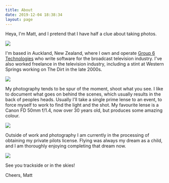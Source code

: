```yaml
---
title: About
date: 2019-12-04 18:38:34
layout: page
---
```


Heya, I'm Matt, and I pretend that I have half a clue about taking photos.

![](/images/about/me.jpg)

I'm based in Auckland, New Zealand, where I own and operate [Group 6 Technologies](https://group6.co.nz) who write software for the broadcast television industry. I've also worked freelance in the television industry, including a stint at Western Springs working on The Dirt in the late 2000s.

![](/images/about/highlands.jpg)

My photography tends to be spur of the moment, shoot what you see. I like to document what goes on behind the scenes, which usually results in the back of peoples heads. Usually I'll take a single prime lense to an event, to force myself to work to find the light and the shot. My favourite lense is a Canon FD 50mm f/1.4, now over 30 years old, but produces some amazing colour.

![](/images/about/queenstown.jpg)

Outside of work and photography I am currently in the processing of obtaining my private pilots license. Flying was always my dream as a child, and I am thoroughly enjoying completing that dream now.

![](/images/about/qam.jpg)

See you trackside or in the skies!

Cheers,
Matt

